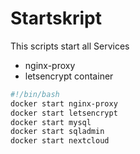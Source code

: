 # Startskript
This scripts start all Services

- nginx-proxy
- letsencrypt container


``` bash
#!/bin/bash
docker start nginx-proxy
docker start letsencrypt
docker start mysql
docker start sqladmin
docker start nextcloud
```
